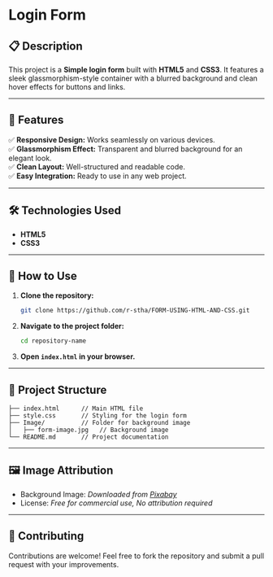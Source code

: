 # **Login Form**

## 📋 **Description**

This project is a **Simple login form** built with **HTML5** and **CSS3**. It features a sleek glassmorphism-style container with a blurred background and clean hover effects for buttons and links.

---

## 🎯 **Features**

✅ **Responsive Design:** Works seamlessly on various devices.\
✅ **Glassmorphism Effect:** Transparent and blurred background for an elegant look.\
✅ **Clean Layout:** Well-structured and readable code.\
✅ **Easy Integration:** Ready to use in any web project.

---

## 🛠️ **Technologies Used**

- **HTML5**
- **CSS3**

---

## 🚀 **How to Use**

1. **Clone the repository:**
   ```bash
   git clone https://github.com/r-stha/FORM-USING-HTML-AND-CSS.git  
   ```
2. **Navigate to the project folder:**
   ```bash
   cd repository-name  
   ```
3. **Open `index.html` in your browser.**

---

## 📂 **Project Structure**

```
├── index.html      // Main HTML file  
├── style.css       // Styling for the login form  
├── Image/          // Folder for background image  
│   ├── form-image.jpg   // Background image  
└── README.md       // Project documentation  
```

---


## 🖼️ **Image Attribution**
- Background Image: *Downloaded from [Pixabay](https://www.pixabay.com)*
- License: *Free for commercial use, No attribution required*

---

## 🤝 **Contributing**

Contributions are welcome! Feel free to fork the repository and submit a pull request with your improvements.

